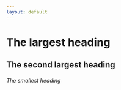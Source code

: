 ```yaml
---
layout: default
---
```

# The largest heading
## The second largest heading
###### The smallest heading
